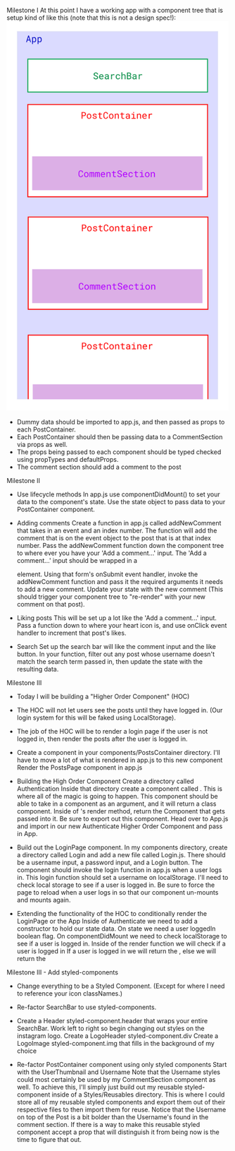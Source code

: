 Milestone I
At this point I have a working app with a component tree that is setup kind of like this (note that this is not a design spec!):
![alt text](https://raw.githubusercontent.com/novinary/Insta-Clone-React/novina-pun/instagram/src/images/InstaClone-componentStructure.jpg)
- Dummy data should be imported to app.js, and then passed as props to each PostContainer.
- Each PostContainer should then be passing data to a CommentSection via props as well.
- The props being passed to each component should be typed checked using propTypes and defaultProps.
- The comment section should add a comment to the post

Milestone II
- Use lifecycle methods
In app.js use componentDidMount() to set your data to the component's state. Use the state object to pass data to your PostContainer component.

- Adding comments
Create a function in app.js called addNewComment that takes in an event and an index number. The function will add the comment that is on the event object to the post that is at that index number.
Pass the addNewComment function down the component tree to where ever you have your 'Add a comment...' input.
The 'Add a comment...' input should be wrapped in a <form></form> element. Using that form's onSubmit event handler, invoke the addNewComment function and pass it the required arguments it needs to add a new comment.
Update your state with the new comment (This should trigger your component tree to "re-render" with your new comment on that post).

- Liking posts
This will be set up a lot like the 'Add a comment...' input. Pass a function down to where your heart icon is, and use onClick event handler to increment that post's likes.

- Search
Set up the search bar will like the comment input and the like button. In your function, filter out any post whose username doesn't match the search term  passed in, then update the state with the resulting data.


Milestone III
- Today I will be building a "Higher Order Component" (HOC)
- The HOC will not let users see the posts until they have logged in. (Our login system for this will be faked using LocalStorage).
- The job of the HOC will be to render a login page if the user is not logged in, then render the posts after the user is logged in.

- Create a <PostsPage /> component in your components/PostsContainer directory.
I'll have to move a lot of what is rendered in app.js to this new component
Render the PostsPage component in app.js

- Building the High Order Component
Create a directory called Authentication
Inside that directory create a component called <Authenticate />. This is where all of the magic is going to happen.
This component should be able to take in a component as an argument, and it will return a class component.
Inside of <Authenticate />'s render method, return the Component that gets passed into it.
Be sure to export out this component.
Head over to App.js and import in our new Authenticate Higher Order Component and pass in App.

- Build out the LoginPage component. 
In my components directory, create a directory called Login and add a new file called Login.js.
There should be a username input, a password input, and a Login button.
The component should invoke the login function in app.js when a user logs in.
This login function should set a username on localStorage. I'll need to check local storage to see if a user is logged in.
Be sure to force the page to reload when a user logs in so that our component un-mounts and mounts again.

- Extending the functionality of the HOC to conditionally render the LoginPage or the App
Inside of Authenticate we need to add a constructor to hold our state data.
On state we need a user loggedIn boolean flag.
On componentDidMount we need to check localStorage to see if a user is logged in.
Inside of the render function we will check if a user is logged in
If a user is logged in we will return the <App />, else we will return the <LoginPage>


Milestone III - Add styled-components
- Change everything to be a Styled Component. (Except for where I need to reference your icon classNames.)

- Re-factor SearchBar to use styled-components.

- Create a Header styled-component.header that wraps your entire SearchBar.
Work left to right so begin changing out styles on the instagram logo.
Create a LogoHeader styled-component.div
Create a LogoImage styled-component.img that fills in the background of my choice

- Re-factor PostContainer component using only styled components
Start with the UserThumbnail and Username
Note that the Username styles could most certainly be used by my CommentSection component as well.
To achieve this, I'll simply just build out my reusable styled-component inside of a Styles/Reusables directory. This is where I could store all of my reusable styled components and export them out of their respective files to then import them for reuse.
Notice that the Username on top of the Post is a bit bolder than the Username's found in the comment section. If there is a way to make this reusable styled component accept a prop that will distinguish it from being now is the time to figure that out.














